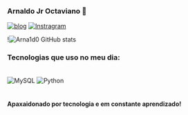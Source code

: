   ### Arnaldo Jr Octaviano 🖖
[![blog](https://img.shields.io/badge/LinkedIn-0077B5?style=for-the-badge&logo=linkedin&logoColor=white)](https://www.linkedin.com/in/arnaldo-octaviano-799870262/)
[![Instragram](https://img.shields.io/badge/Instagram-E4405F?style=for-the-badge&logo=instagram&logoColor=white)](https://www.instagram.com/arnaldojroctaviano/)

!![Arna1d0 GitHub stats](https://github-readme-stats.vercel.app/api?username=Arna1d0&show_icons=true&theme=radical)


### Tecnologias que uso no meu dia:

<div style="display: inline_block"><br/>
<img align="center" alt="MySQL" src=https://img.shields.io/badge/MySQL-00000F?style=for-the-badge&logo=mysql&logoColor=white
 />
<img align="center" alt="Python" src=https://img.shields.io/badge/Python-3776AB?style=for-the-badge&logo=python&logoColor=white />
</div><br/>

#### Apaxaidonado por tecnologia e em constante aprendizado!
